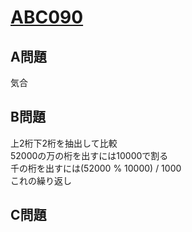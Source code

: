 # [ABC090](https://beta.atcoder.jp/contests/abc090)  
  
## A問題  
気合  
  
## B問題  
上2桁下2桁を抽出して比較  
52000の万の桁を出すには10000で割る  
千の桁を出すには(52000 % 10000) / 1000  
これの繰り返し  
  
## C問題  
